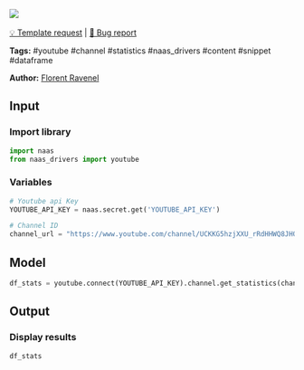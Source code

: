 <a href="https://app.naas.ai/user-redirect/naas/downloader?url=https://raw.githubusercontent.com/jupyter-naas/awesome-notebooks/master/YouTube/YouTube_Get_statistics_from_channel.ipynb" target="_parent"><img src="https://naasai-public.s3.eu-west-3.amazonaws.com/open_in_naas.svg"/></a><br><br><a href="https://github.com/jupyter-naas/awesome-notebooks/issues/new?assignees=&labels=&template=template-request.md&title=Tool+-+Action+of+the+notebook+">💡 Template request</a> | <a href="https://github.com/jupyter-naas/awesome-notebooks/issues/new?assignees=&labels=&template=bug_report.md&title=YouTube+-+Get+statistics+from+channel:+Error+short+description">🚨 Bug report</a>

**Tags:** #youtube #channel #statistics #naas_drivers #content #snippet #dataframe

**Author:** [Florent Ravenel](https://www.linkedin.com/in/ACoAABCNSioBW3YZHc2lBHVG0E_TXYWitQkmwog/)

## Input

### Import library


```python
import naas
from naas_drivers import youtube
```

### Variables


```python
# Youtube api Key
YOUTUBE_API_KEY = naas.secret.get('YOUTUBE_API_KEY')

# Channel ID
channel_url = "https://www.youtube.com/channel/UCKKG5hzjXXU_rRdHHWQ8JHQ"
```

## Model


```python
df_stats = youtube.connect(YOUTUBE_API_KEY).channel.get_statistics(channel_url)
```

## Output

### Display results


```python
df_stats
```
